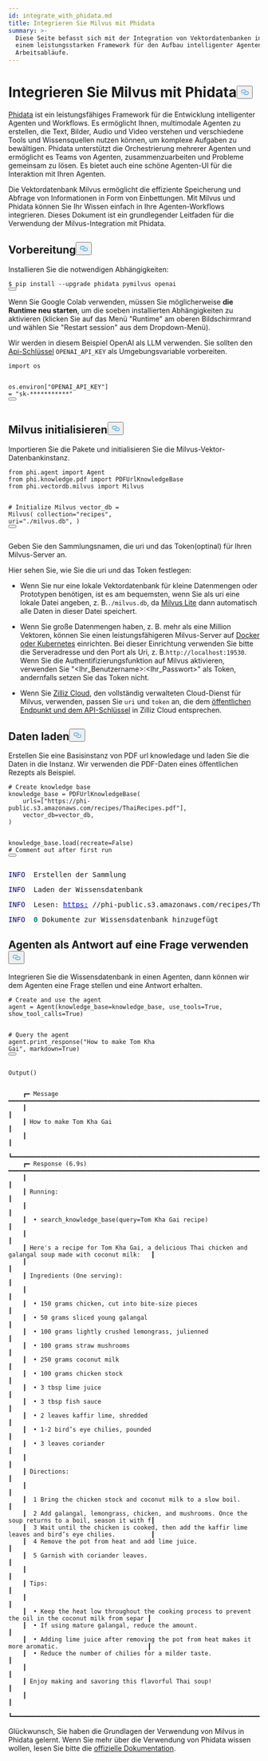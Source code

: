 ```yaml
---
id: integrate_with_phidata.md
title: Integrieren Sie Milvus mit Phidata
summary: >-
  Diese Seite befasst sich mit der Integration von Vektordatenbanken in Phidata,
  einem leistungsstarken Framework für den Aufbau intelligenter Agenten und
  Arbeitsabläufe.
---
```

<h1 id="Integrate-Milvus-with-Phidata" class="common-anchor-header">Integrieren Sie Milvus mit Phidata<button data-href="#Integrate-Milvus-with-Phidata" class="anchor-icon" translate="no">
      <svg translate="no"
        aria-hidden="true"
        focusable="false"
        height="20"
        version="1.1"
        viewBox="0 0 16 16"
        width="16"
      >
        <path
          fill="#0092E4"
          fill-rule="evenodd"
          d="M4 9h1v1H4c-1.5 0-3-1.69-3-3.5S2.55 3 4 3h4c1.45 0 3 1.69 3 3.5 0 1.41-.91 2.72-2 3.25V8.59c.58-.45 1-1.27 1-2.09C10 5.22 8.98 4 8 4H4c-.98 0-2 1.22-2 2.5S3 9 4 9zm9-3h-1v1h1c1 0 2 1.22 2 2.5S13.98 12 13 12H9c-.98 0-2-1.22-2-2.5 0-.83.42-1.64 1-2.09V6.25c-1.09.53-2 1.84-2 3.25C6 11.31 7.55 13 9 13h4c1.45 0 3-1.69 3-3.5S14.5 6 13 6z"
        ></path>
      </svg>
    </button></h1><p><a href="https://github.com/phidatahq/phidata/tree/main">Phidata</a> ist ein leistungsfähiges Framework für die Entwicklung intelligenter Agenten und Workflows. Es ermöglicht Ihnen, multimodale Agenten zu erstellen, die Text, Bilder, Audio und Video verstehen und verschiedene Tools und Wissensquellen nutzen können, um komplexe Aufgaben zu bewältigen. Phidata unterstützt die Orchestrierung mehrerer Agenten und ermöglicht es Teams von Agenten, zusammenzuarbeiten und Probleme gemeinsam zu lösen. Es bietet auch eine schöne Agenten-UI für die Interaktion mit Ihren Agenten.</p>
<p>Die Vektordatenbank Milvus ermöglicht die effiziente Speicherung und Abfrage von Informationen in Form von Einbettungen. Mit Milvus und Phidata können Sie Ihr Wissen einfach in Ihre Agenten-Workflows integrieren. Dieses Dokument ist ein grundlegender Leitfaden für die Verwendung der Milvus-Integration mit Phidata.</p>
<h2 id="Preparation" class="common-anchor-header">Vorbereitung<button data-href="#Preparation" class="anchor-icon" translate="no">
      <svg translate="no"
        aria-hidden="true"
        focusable="false"
        height="20"
        version="1.1"
        viewBox="0 0 16 16"
        width="16"
      >
        <path
          fill="#0092E4"
          fill-rule="evenodd"
          d="M4 9h1v1H4c-1.5 0-3-1.69-3-3.5S2.55 3 4 3h4c1.45 0 3 1.69 3 3.5 0 1.41-.91 2.72-2 3.25V8.59c.58-.45 1-1.27 1-2.09C10 5.22 8.98 4 8 4H4c-.98 0-2 1.22-2 2.5S3 9 4 9zm9-3h-1v1h1c1 0 2 1.22 2 2.5S13.98 12 13 12H9c-.98 0-2-1.22-2-2.5 0-.83.42-1.64 1-2.09V6.25c-1.09.53-2 1.84-2 3.25C6 11.31 7.55 13 9 13h4c1.45 0 3-1.69 3-3.5S14.5 6 13 6z"
        ></path>
      </svg>
    </button></h2><p>Installieren Sie die notwendigen Abhängigkeiten:</p>
<pre><code translate="no" class="language-shell">$ pip install --upgrade phidata pymilvus openai
<button class="copy-code-btn"></button></code></pre>
<div class="alert note">
<p>Wenn Sie Google Colab verwenden, müssen Sie möglicherweise <strong>die Runtime neu starten</strong>, um die soeben installierten Abhängigkeiten zu aktivieren (klicken Sie auf das Menü "Runtime" am oberen Bildschirmrand und wählen Sie "Restart session" aus dem Dropdown-Menü).</p>
</div>
<p>Wir werden in diesem Beispiel OpenAI als LLM verwenden. Sie sollten den <a href="https://platform.openai.com/docs/quickstart">Api-Schlüssel</a> <code translate="no">OPENAI_API_KEY</code> als Umgebungsvariable vorbereiten.</p>
<pre><code translate="no" class="language-python"><span class="hljs-keyword">import</span> os

os.<span class="hljs-property">environ</span>[<span class="hljs-string">&quot;OPENAI_API_KEY&quot;</span>] = <span class="hljs-string">&quot;sk-***********&quot;</span>
<button class="copy-code-btn"></button></code></pre>
<h2 id="Initalize-Milvus" class="common-anchor-header">Milvus initialisieren<button data-href="#Initalize-Milvus" class="anchor-icon" translate="no">
      <svg translate="no"
        aria-hidden="true"
        focusable="false"
        height="20"
        version="1.1"
        viewBox="0 0 16 16"
        width="16"
      >
        <path
          fill="#0092E4"
          fill-rule="evenodd"
          d="M4 9h1v1H4c-1.5 0-3-1.69-3-3.5S2.55 3 4 3h4c1.45 0 3 1.69 3 3.5 0 1.41-.91 2.72-2 3.25V8.59c.58-.45 1-1.27 1-2.09C10 5.22 8.98 4 8 4H4c-.98 0-2 1.22-2 2.5S3 9 4 9zm9-3h-1v1h1c1 0 2 1.22 2 2.5S13.98 12 13 12H9c-.98 0-2-1.22-2-2.5 0-.83.42-1.64 1-2.09V6.25c-1.09.53-2 1.84-2 3.25C6 11.31 7.55 13 9 13h4c1.45 0 3-1.69 3-3.5S14.5 6 13 6z"
        ></path>
      </svg>
    </button></h2><p>Importieren Sie die Pakete und initialisieren Sie die Milvus-Vektor-Datenbankinstanz.</p>
<pre><code translate="no" class="language-python"><span class="hljs-keyword">from</span> phi.agent <span class="hljs-keyword">import</span> Agent
<span class="hljs-keyword">from</span> phi.knowledge.pdf <span class="hljs-keyword">import</span> PDFUrlKnowledgeBase
<span class="hljs-keyword">from</span> phi.vectordb.milvus <span class="hljs-keyword">import</span> Milvus

<span class="hljs-comment"># Initialize Milvus</span>
vector_db = Milvus(
    collection=<span class="hljs-string">&quot;recipes&quot;</span>,
    uri=<span class="hljs-string">&quot;./milvus.db&quot;</span>,
)
<button class="copy-code-btn"></button></code></pre>
<p>Geben Sie den Sammlungsnamen, die uri und das Token(optinal) für Ihren Milvus-Server an.</p>
<p>Hier sehen Sie, wie Sie die uri und das Token festlegen:</p>
<ul>
<li><p>Wenn Sie nur eine lokale Vektordatenbank für kleine Datenmengen oder Prototypen benötigen, ist es am bequemsten, wenn Sie als uri eine lokale Datei angeben, z. B.<code translate="no">./milvus.db</code>, da <a href="https://milvus.io/docs/milvus_lite.md">Milvus Lite</a> dann automatisch alle Daten in dieser Datei speichert.</p></li>
<li><p>Wenn Sie große Datenmengen haben, z. B. mehr als eine Million Vektoren, können Sie einen leistungsfähigeren Milvus-Server auf <a href="https://milvus.io/docs/quickstart.md">Docker oder Kubernetes</a> einrichten. Bei dieser Einrichtung verwenden Sie bitte die Serveradresse und den Port als Uri, z. B.<code translate="no">http://localhost:19530</code>. Wenn Sie die Authentifizierungsfunktion auf Milvus aktivieren, verwenden Sie "&lt;Ihr_Benutzername&gt;:&lt;Ihr_Passwort&gt;" als Token, andernfalls setzen Sie das Token nicht.</p></li>
<li><p>Wenn Sie <a href="https://zilliz.com/cloud">Zilliz Cloud</a>, den vollständig verwalteten Cloud-Dienst für Milvus, verwenden, passen Sie <code translate="no">uri</code> und <code translate="no">token</code> an, die dem <a href="https://docs.zilliz.com/docs/on-zilliz-cloud-console#cluster-details">öffentlichen Endpunkt und dem API-Schlüssel</a> in Zilliz Cloud entsprechen.</p></li>
</ul>
<h2 id="Load-data" class="common-anchor-header">Daten laden<button data-href="#Load-data" class="anchor-icon" translate="no">
      <svg translate="no"
        aria-hidden="true"
        focusable="false"
        height="20"
        version="1.1"
        viewBox="0 0 16 16"
        width="16"
      >
        <path
          fill="#0092E4"
          fill-rule="evenodd"
          d="M4 9h1v1H4c-1.5 0-3-1.69-3-3.5S2.55 3 4 3h4c1.45 0 3 1.69 3 3.5 0 1.41-.91 2.72-2 3.25V8.59c.58-.45 1-1.27 1-2.09C10 5.22 8.98 4 8 4H4c-.98 0-2 1.22-2 2.5S3 9 4 9zm9-3h-1v1h1c1 0 2 1.22 2 2.5S13.98 12 13 12H9c-.98 0-2-1.22-2-2.5 0-.83.42-1.64 1-2.09V6.25c-1.09.53-2 1.84-2 3.25C6 11.31 7.55 13 9 13h4c1.45 0 3-1.69 3-3.5S14.5 6 13 6z"
        ></path>
      </svg>
    </button></h2><p>Erstellen Sie eine Basisinstanz von PDF url knowledage und laden Sie die Daten in die Instanz. Wir verwenden die PDF-Daten eines öffentlichen Rezepts als Beispiel.</p>
<pre><code translate="no" class="language-python"><span class="hljs-comment"># Create knowledge base</span>
knowledge_base = PDFUrlKnowledgeBase(
    urls=[<span class="hljs-string">&quot;https://phi-public.s3.amazonaws.com/recipes/ThaiRecipes.pdf&quot;</span>],
    vector_db=vector_db,
)

knowledge_base.load(recreate=<span class="hljs-literal">False</span>)  <span class="hljs-comment"># Comment out after first run</span>
<button class="copy-code-btn"></button></code></pre>
<pre style="white-space:pre;overflow-x:auto;line-height:normal;font-family:Menlo,'DejaVu Sans Mono',consolas,'Courier New',monospace"><span style="color: #000080; text-decoration-color: #000080">INFO </span> Erstellen der Sammlung</pre>
<pre style="white-space:pre;overflow-x:auto;line-height:normal;font-family:Menlo,'DejaVu Sans Mono',consolas,'Courier New',monospace"><span style="color: #000080; text-decoration-color: #000080">INFO </span> Laden der Wissensdatenbank</pre>
<pre style="white-space:pre;overflow-x:auto;line-height:normal;font-family:Menlo,'DejaVu Sans Mono',consolas,'Courier New',monospace"><span style="color: #000080; text-decoration-color: #000080">INFO </span> Lesen: <span style="color: #0000ff; text-decoration-color: #0000ff; text-decoration: underline">https:</span> //phi-public.s3.amazonaws.com/recipes/ThaiRecipes.pdf</pre>
<pre style="white-space:pre;overflow-x:auto;line-height:normal;font-family:Menlo,'DejaVu Sans Mono',consolas,'Courier New',monospace"><span style="color: #000080; text-decoration-color: #000080">INFO </span> <span style="color: #008080; text-decoration-color: #008080; font-weight: bold">0</span> Dokumente zur Wissensdatenbank hinzugefügt</pre>
<h2 id="Use-agent-to-response-to-a-question" class="common-anchor-header">Agenten als Antwort auf eine Frage verwenden<button data-href="#Use-agent-to-response-to-a-question" class="anchor-icon" translate="no">
      <svg translate="no"
        aria-hidden="true"
        focusable="false"
        height="20"
        version="1.1"
        viewBox="0 0 16 16"
        width="16"
      >
        <path
          fill="#0092E4"
          fill-rule="evenodd"
          d="M4 9h1v1H4c-1.5 0-3-1.69-3-3.5S2.55 3 4 3h4c1.45 0 3 1.69 3 3.5 0 1.41-.91 2.72-2 3.25V8.59c.58-.45 1-1.27 1-2.09C10 5.22 8.98 4 8 4H4c-.98 0-2 1.22-2 2.5S3 9 4 9zm9-3h-1v1h1c1 0 2 1.22 2 2.5S13.98 12 13 12H9c-.98 0-2-1.22-2-2.5 0-.83.42-1.64 1-2.09V6.25c-1.09.53-2 1.84-2 3.25C6 11.31 7.55 13 9 13h4c1.45 0 3-1.69 3-3.5S14.5 6 13 6z"
        ></path>
      </svg>
    </button></h2><p>Integrieren Sie die Wissensdatenbank in einen Agenten, dann können wir dem Agenten eine Frage stellen und eine Antwort erhalten.</p>
<pre><code translate="no" class="language-python"><span class="hljs-comment"># Create and use the agent</span>
agent = Agent(knowledge_base=knowledge_base, use_tools=<span class="hljs-literal">True</span>, show_tool_calls=<span class="hljs-literal">True</span>)

<span class="hljs-comment"># Query the agent</span>
agent.print_response(<span class="hljs-string">&quot;How to make Tom Kha Gai&quot;</span>, markdown=<span class="hljs-literal">True</span>)
<button class="copy-code-btn"></button></code></pre>
<pre><code translate="no">Output()
</code></pre>
<pre style="white-space:pre;overflow-x:auto;line-height:normal;font-family:Menlo,'DejaVu Sans Mono',consolas,'Courier New',monospace"></pre>
<pre><code translate="no">    ┏━ Message ━━━━━━━━━━━━━━━━━━━━━━━━━━━━━━━━━━━━━━━━━━━━━━━━━━━━━━━━━━━━━━━━━━━━━━━━━━━━━━━━━━━━━━━━━━━━━┓
    ┃                                                                                                       ┃
    ┃ How to make Tom Kha Gai                                                                               ┃
    ┃                                                                                                       ┃
    ┗━━━━━━━━━━━━━━━━━━━━━━━━━━━━━━━━━━━━━━━━━━━━━━━━━━━━━━━━━━━━━━━━━━━━━━━━━━━━━━━━━━━━━━━━━━━━━━━━━━━━━━━┛
    ┏━ Response (6.9s) ━━━━━━━━━━━━━━━━━━━━━━━━━━━━━━━━━━━━━━━━━━━━━━━━━━━━━━━━━━━━━━━━━━━━━━━━━━━━━━━━━━━━━┓
    ┃                                                                                                       ┃
    ┃ Running:                                                                                              ┃
    ┃                                                                                                       ┃
    ┃  • search_knowledge_base(query=Tom Kha Gai recipe)                                                    ┃
    ┃                                                                                                       ┃
    ┃ Here's a recipe for Tom Kha Gai, a delicious Thai chicken and galangal soup made with coconut milk:   ┃
    ┃                                                                                                       ┃
    ┃ Ingredients (One serving):                                                                            ┃
    ┃                                                                                                       ┃
    ┃  • 150 grams chicken, cut into bite-size pieces                                                       ┃
    ┃  • 50 grams sliced young galangal                                                                     ┃
    ┃  • 100 grams lightly crushed lemongrass, julienned                                                    ┃
    ┃  • 100 grams straw mushrooms                                                                          ┃
    ┃  • 250 grams coconut milk                                                                             ┃
    ┃  • 100 grams chicken stock                                                                            ┃
    ┃  • 3 tbsp lime juice                                                                                  ┃
    ┃  • 3 tbsp fish sauce                                                                                  ┃
    ┃  • 2 leaves kaffir lime, shredded                                                                     ┃
    ┃  • 1-2 bird’s eye chilies, pounded                                                                    ┃
    ┃  • 3 leaves coriander                                                                                 ┃
    ┃                                                                                                       ┃
    ┃ Directions:                                                                                           ┃
    ┃                                                                                                       ┃
    ┃  1 Bring the chicken stock and coconut milk to a slow boil.                                           ┃
    ┃  2 Add galangal, lemongrass, chicken, and mushrooms. Once the soup returns to a boil, season it with f┃
    ┃  3 Wait until the chicken is cooked, then add the kaffir lime leaves and bird’s eye chilies.          ┃
    ┃  4 Remove the pot from heat and add lime juice.                                                       ┃
    ┃  5 Garnish with coriander leaves.                                                                     ┃
    ┃                                                                                                       ┃
    ┃ Tips:                                                                                                 ┃
    ┃                                                                                                       ┃
    ┃  • Keep the heat low throughout the cooking process to prevent the oil in the coconut milk from separ ┃
    ┃  • If using mature galangal, reduce the amount.                                                       ┃
    ┃  • Adding lime juice after removing the pot from heat makes it more aromatic.                         ┃
    ┃  • Reduce the number of chilies for a milder taste.                                                   ┃
    ┃                                                                                                       ┃
    ┃ Enjoy making and savoring this flavorful Thai soup!                                                   ┃
    ┃                                                                                                       ┃
    ┗━━━━━━━━━━━━━━━━━━━━━━━━━━━━━━━━━━━━━━━━━━━━━━━━━━━━━━━━━━━━━━━━━━━━━━━━━━━━━━━━━━━━━━━━━━━━━━━━━━━━━━━┛
</code></pre>
<p>Glückwunsch, Sie haben die Grundlagen der Verwendung von Milvus in Phidata gelernt. Wenn Sie mehr über die Verwendung von Phidata wissen wollen, lesen Sie bitte die <a href="https://docs.phidata.com/introduction">offizielle Dokumentation</a>.</p>
